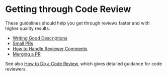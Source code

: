 # Getting through Code Review

These guidelines should help you get through reviews faster and with higher
quality results.

- [Writing Good Descriptions](descriptions.md)
- [Small PRs](small.md)
- [How to Handle Reviewer Comments](handling-comments.md)
- [Merging a PR](merging.md)

See also [How to Do a Code Review](../review/index.md), which gives detailed
guidance for code reviewers.
